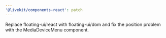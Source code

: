```yaml
---
'@livekit/components-react': patch
---
```


Replace floating-ui/react with floating-ui/dom and fix the position problem with the MediaDeviceMenu component.
